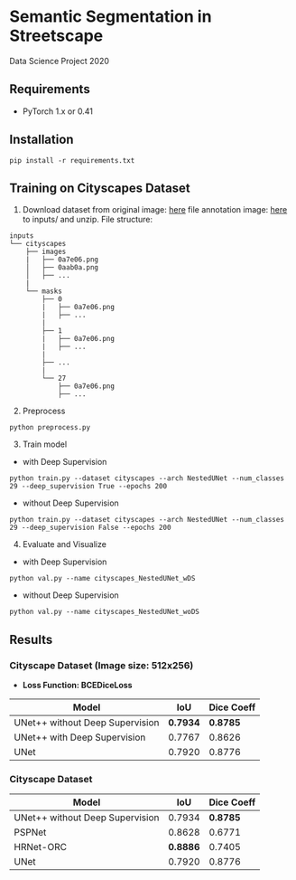 # Semantic Segmentation in Streetscape
Data Science Project 2020

## Requirements
* PyTorch 1.x or 0.41

## Installation
```
pip install -r requirements.txt
```

## Training on Cityscapes Dataset
1. Download dataset from 
original image: [here](https://www.cityscapes-dataset.com/file-handling/?packageID=3)
file annotation image: [here](https://www.cityscapes-dataset.com/file-handling/?packageID=1) 
to inputs/ and unzip.
File structure:
```
inputs
└── cityscapes
    ├── images
    |   ├── 0a7e06.png
    │   ├── 0aab0a.png
    │   ├── ...
    |
    └── masks
        ├── 0
        |   ├── 0a7e06.png
        |   ├── ...
        |
        ├── 1
        |   ├── 0a7e06.png
        |   ├── ...
        |
        ├── ...
        | 
        └── 27
            ├── 0a7e06.png
            ├── ...
```
2. Preprocess
```
python preprocess.py
```
3. Train model
* with Deep Supervision
```
python train.py --dataset cityscapes --arch NestedUNet --num_classes 29 --deep_supervision True --epochs 200
``` 
* without Deep Supervision
```
python train.py --dataset cityscapes --arch NestedUNet --num_classes 29 --deep_supervision False --epochs 200
```
4. Evaluate and Visualize
* with Deep Supervision
```
python val.py --name cityscapes_NestedUNet_wDS
```
* without Deep Supervision
```
python val.py --name cityscapes_NestedUNet_woDS
```

## Results
### Cityscape Dataset (Image size: 512x256)
* **Loss Function: BCEDiceLoss**

| Model                           | IoU        | Dice Coeff |
| ------------------------------- | ---------- | ---------- |
| UNet++ without Deep Supervision | **0.7934** | **0.8785** |
| UNet++ with Deep Supervision    | 0.7767     | 0.8626     |
| UNet                            | 0.7920     | 0.8776     |

### Cityscape Dataset

| Model                           | IoU        | Dice Coeff |
| ------------------------------- | ---------- | ---------- |
| UNet++ without Deep Supervision | 0.7934     | **0.8785** |
| PSPNet                          | 0.8628     | 0.6771     |
| HRNet-ORC                       | **0.8886** | 0.7405     |
| UNet                            | 0.7920     | 0.8776     |
